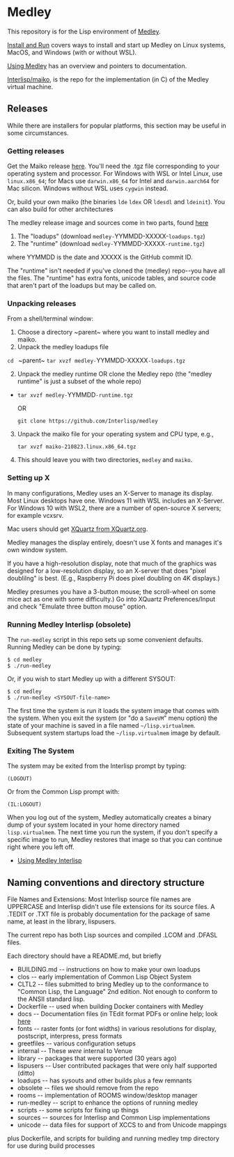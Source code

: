 # Medley 

This repository is for the Lisp environment of [Medley](https://interlisp.org).

[Install and Run](https://interlisp.org/software/install-and-run) covers ways to install and start up Medley on Linux systems, MacOS, and Windows (with or without WSL).

[Using Medley](https://interlisp.org/software/using-medley/) has an overview and pointers to documentation.

[Interlisp/maiko](https://github.com/Interlisp/maiko), is the repo for the implementation (in C) of the Medley virtual machine. 

## Releases

While there are installers for popular platforms, this section may be useful in some circumstances.

### Getting releases 

Get the Maiko release [here](https://github.com/Interlisp/maiko/releases). You'll need the .tgz file corresponding to your operating system and processor. For Windows with WSL or Intel Linux, use `linux.x86_64`; for Macs use `darwin.x86_64` for Intel and `darwin.aarch64` for Mac silicon. Windows without WSL uses `cygwin` instead.

Or, build your own maiko (the binaries `lde` `ldex` OR `ldesdl` and `ldeinit`).
You can also build for other architectures

The medley release image and sources come in two parts, found [here](https://github.com/Interlisp/medley/releases)
1. The "loadups" (download `medley-`YYMMDD-XXXXX-`loadups.tgz`)
2. The "runtime" (download `medley-`YYMMDD-XXXXX`-runtime.tgz`)

where YYMMDD is the date and XXXXX is the GitHub commit ID.

The "runtime" isn't needed if you've cloned the (medley) repo--you have all the files. The "runtime" has extra fonts, unicode tables, and source code that aren't part of the loadups but may be called on.

### Unpacking releases

From a shell/terminal window:

1. Choose a directory ~parent~ where you want to install medley and maiko. 
2. Unpack the medley loadups file

  `cd ` ~parent~
  `tar xvzf medley-`YYMMDD-XXXXX`-loadups.tgz`

2. Unpack the medley runtime OR clone the Medley repo
   (the "medley runtime" is just a subset of the whole repo)
   
* `tar xvzf medley-`YYMMDD`-runtime.tgz` 

   OR
   ```
   git clone https://github.com/Interlisp/medley
   ```
   
3. Unpack the maiko file for your operating system and CPU type, e.g.,

   ```
   tar xvzf maiko-210823.linux.x86_64.tgz
   ```

3. This should leave you with two directories, `medley` and `maiko`.

### Setting up X

In many configurations, Medley uses an X-Server to manage its display. Most Linux desktops have one. Windows 11 with WSL includes an X-Server. For Windows 10 with WSL2, there are a number of open-source X servers; for example vcxsrv.

Mac users should get [XQuartz from XQuartz.org](https://xquartz.org/releases).

Medley manages the display entirely, doesn't use X fonts and manages it's own window system.

If you have a high-resolution display, note that much of the graphics was designed for a low-resolution display, so an X-server that does "pixel doublilng" is best. (E.g., Raspberry Pi does pixel doubling on 4K displays.)

Medley presumes you have a 3-button mouse; the scroll-wheel on some mice act as one with some difficulty.) Go  into XQuartz Preferences/Input and check "Emulate three button mouse" option.

### Running Medley Interlisp (obsolete)

The `run-medley` script in this repo sets up some convenient defaults. Running Medley can be done by typing:
```
$ cd medley
$ ./run-medley
```

Or, if you wish to start Medley up with a different SYSOUT:

```
$ cd medley
$ ./run-medley <SYSOUT-file-name>
```
The first time the system is run it loads the system image that comes
with the system.  When you exit the system (or "do a `SaveVM`" menu
option) the state of your machine is saved in a file named
`~/lisp.virtualmem`.  Subsequent system startups load the
`~/lisp.virtualmem` image by default.

### Exiting The System

The system may be exited from the Interlisp prompt by typing:

```
(LOGOUT)
```

Or from the Common Lisp prompt with:
```
(IL:LOGOUT)
```
When you log out of the system, Medley automatically creates a binary
dump of your system located in your home directory named
`lisp.virtualmem`. The next time you run the system, if you don't
specify a specific image to run, Medley restores that image so that
you can continue right where you left off.

* [Using Medley Interlisp](https://interlisp.org/doc/info/Using.html)

## Naming conventions and directory structure

File Names and Extensions: Most Interlisp source file names are
UPPERCASE and Interlisp didn't use file extensions for its source
files. A .TEDIT or .TXT file is probably documentation
for the package of same name, at least in the library, lispusers.

The current repo has both Lisp sources and compiled .LCOM and .DFASL
files.

Each directory should have a README.md, but briefly

* BUILDING.md -- instructions on how to make your own loadups
* clos -- early implementation of Common Lisp Object System
* CLTL2 -- files submitted to bring Medley up to the conformance to "Common Lisp, the Language" 2nd edition. Not enough to conform to the ANSII standard lisp.
* Dockerfile -- used when building Docker containers with Medley
* docs -- Documentation files (in TEdit format PDFs or online help; look [here](https://github.com/Interlisp/medley/Documentation)
* fonts -- raster fonts (or font widths) in various resolutions for display, postscript, interpress, press formats
* greetfiles -- various configuration setups
* internal -- These _were_ internal to Venue
* library  -- packages that were supported (30 years ago)
* lispusers -- User contributed packages that were only half supported (ditto)
* loadups   -- has sysouts and other builds plus a few remnants
* obsolete  -- files we should remove from the repo
* rooms -- implementation of ROOMS window/desktop manager
* run-medley -- script to enhance the options of running medley
* scripts  -- some scripts for fixing up things
* sources   -- sources for Interlisp and Common Lisp implementations
* unicode  -- data files for support of XCCS to and from Unicode mappings

plus
   Dockerfile, and scripts for building and running medley
   tmp directory for use during build processes

